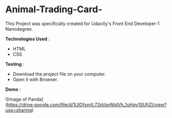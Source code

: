 # Animal-Trading-Card-

This Project was specifically created for Udacity's Front End Developer-1 Nanodegree.

**Technologies Used** :
* HTML
* CSS

**Testing** :
* Download the project file on your computer.
* Open it with Browser.

**Demo** :

![Image of Panda]
(https://drive.google.com/file/d/1UlOfxmIL72pVanNIdVh_1uHqy1SUfjZI/view?usp=sharing)
